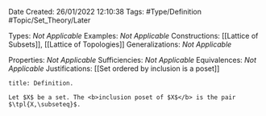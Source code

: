 <div class="topSpace"></div>

Date Created: 26/01/2022 12:10:38
Tags: #Type/Definition #Topic/Set_Theory/Later

Types: <i>Not Applicable</i>
Examples: <i>Not Applicable</i> 
Constructions: [[Lattice of Subsets]], [[Lattice of Topologies]]
Generalizations: <i>Not Applicable</i>

Properties: <i>Not Applicable</i>
Sufficiencies: <i>Not Applicable</i>
Equivalences: <i>Not Applicable</i>
Justifications: [[Set ordered by inclusion is a poset]]

``` ad-Definition
title: Definition.

Let $X$ be a set. The <b>inclusion poset of $X$</b> is the pair $\tpl{X,\subseteq}$.

```
